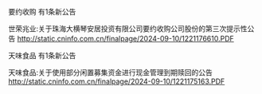 要约收购 有1条新公告 

世荣兆业:关于珠海大横琴安居投资有限公司要约收购公司股份的第三次提示性公告 http://static.cninfo.com.cn/finalpage/2024-09-10/1221176610.PDF 

天味食品 有1条新公告 

天味食品:关于使用部分闲置募集资金进行现金管理到期赎回的公告 http://static.cninfo.com.cn/finalpage/2024-09-10/1221175163.PDF 

